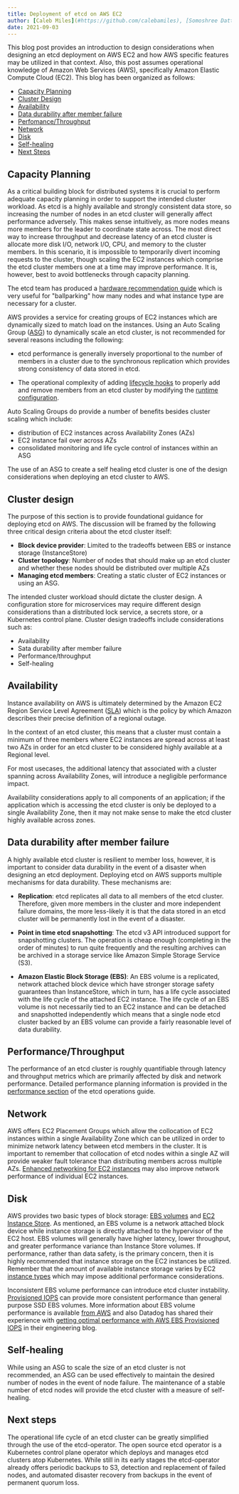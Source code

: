 ```yaml
---
title: Deployment of etcd on AWS EC2
author: [Caleb Miles](#https://github.com/calebamiles), [Somoshree Datta](#https://github.com/Somoshree)
date: 2021-09-03
---
```


This blog post provides an introduction to design considerations when designing an etcd deployment on AWS EC2 and how AWS specific features may be utilized in that context. Also, this post assumes operational knowledge of Amazon Web Services (AWS), specifically Amazon Elastic Compute Cloud (EC2). This blog has been organized as follows:

* [Capacity Planning](#capacity-planning)
* [Cluster Design](#cluster-design)
* [Availability](#availability)
* [Data durability after member failure](#data-durability-after-member-failure)
* [Perfomance/Throughput](#performancethroughput)
* [Network](#network)
* [Disk](#disk)
* [Self-healing](#self-healing)
* [Next Steps](#next-steps)

## Capacity Planning

As a critical building block for distributed systems it is crucial to perform adequate capacity planning in order to support the intended cluster workload. As etcd is a highly available and strongly consistent data store, so increasing the number of nodes in an etcd cluster will generally affect performance adversely. This makes sense intuitively, as more nodes means more members for the leader to coordinate state across. The most direct way to increase throughput and decrease latency of an etcd cluster is allocate more disk I/O, network I/O, CPU, and memory to the cluster members. In this scenario, it is impossible to temporarily divert incoming requests to the cluster, though scaling the EC2 instances which comprise the etcd cluster members one at a time may improve performance. It is, however, best to avoid bottlenecks through capacity planning.

The etcd team has produced a [hardware recommendation guide](../../../docs/v3.5/op-guide/hardware/) which is very useful for "ballparking" how many nodes and what instance type are necessary for a cluster.

AWS provides a service for creating groups of EC2 instances which are dynamically sized to match load on the instances. Using an Auto Scaling Group ([ASG](http://docs.aws.amazon.com/autoscaling/latest/userguide/AutoScalingGroup.html)) to dynamically scale an etcd cluster, is not recommended for several reasons including the following:

* etcd performance is generally inversely proportional to the number of members in a cluster due to the synchronous replication which provides strong consistency of data stored in etcd.

* The operational complexity of adding [lifecycle hooks](http://docs.aws.amazon.com/autoscaling/latest/userguide/lifecycle-hooks.html) to properly add and remove members from an etcd cluster by modifying the [runtime configuration](../../../docs/v3.5/op-guide/runtime-configuration/).

Auto Scaling Groups do provide a number of benefits besides cluster scaling which include:

* distribution of EC2 instances across Availability Zones (AZs)
* EC2 instance fail over across AZs
* consolidated monitoring and life cycle control of instances within an ASG

The use of an ASG to create a self healing etcd cluster is one of the design considerations when deploying an etcd cluster to AWS.


## Cluster design

The purpose of this section is to provide foundational guidance for deploying etcd on AWS. The discussion will be framed by the following three critical design criteria about the etcd cluster itself:

* **Block device provider**: Limited to the tradeoffs between EBS or instance storage (InstanceStore)
* **Cluster topology**: Number of nodes that should make up an etcd cluster and whether these nodes should be distributed over multiple AZs
* **Managing etcd members**: Creating a static cluster of EC2 instances or using an ASG.

The intended cluster workload should dictate the cluster design. A configuration store for microservices may require different design considerations than a distributed lock service, a secrets store, or a Kubernetes control plane. Cluster design tradeoffs include considerations such as:

* Availability
* Sata durability after member failure
* Performance/throughput
* Self-healing

## Availability

Instance availability on AWS is ultimately determined by the Amazon EC2 Region Service Level Agreement ([SLA](https://aws.amazon.com/ec2/sla/)) which is the policy by which Amazon describes their precise definition of a regional outage.

In the context of an etcd cluster, this means that a cluster must contain a minimum of three members where EC2 instances are spread across at least two AZs in order for an etcd cluster to be considered highly available at a Regional level.

For most usecases, the additional latency that associated with a cluster spanning across Availability Zones, will introduce a negligible performance impact.

Availability considerations apply to all components of an application; if the application which is accessing the etcd cluster is only be deployed to a single Availability Zone, then it may not make sense to make the etcd cluster highly available across zones.

## Data durability after member failure

A highly available etcd cluster is resilient to member loss, however, it is important to consider data durability in the event of a disaster when designing an etcd deployment. Deploying etcd on AWS supports multiple mechanisms for data durability. These mechanisms are:

* **Replication**: etcd replicates all data to all members of the etcd cluster. Therefore, given more members in the cluster and more independent failure domains, the more less-likely it is that the data stored in an etcd cluster will be permanently lost in the event of a disaster.

* **Point in time etcd snapshotting**: The etcd v3 API introduced support for snapshotting clusters. The operation is cheap enough (completing in the order of minutes) to run quite frequently and the resulting archives can be archived in a storage service like Amazon Simple Storage Service (S3).

* **Amazon Elastic Block Storage (EBS)**: An EBS volume is a replicated, network attached block device which have stronger storage safety guarantees than InstanceStore, which in turn, has a life cycle associated with the life cycle of the attached EC2 instance. The life cycle of an EBS volume is not necessarily tied to an EC2 instance and can be detached and snapshotted independently which means that a single node etcd cluster backed by an EBS volume can provide a fairly reasonable level of data durability.

## Performance/Throughput

The performance of an etcd cluster is roughly quantifiable through latency and throughput metrics which are primarily affected by disk and network performance. Detailed performance planning information is provided in the [performance section](../../../docs/v3.5/op-guide/performance/) of the etcd operations guide.

## Network

AWS offers EC2 Placement Groups which allow the collocation of EC2 instances within a single Availability Zone which can be utilized in order to minimize network latency between etcd members in the cluster. It is important to remember that collocation of etcd nodes within a single AZ will provide weaker fault tolerance than distributing members across multiple AZs. [Enhanced networking for EC2 instances](http://docs.aws.amazon.com/AWSEC2/latest/UserGuide/enhanced-networking.html) may also improve network performance of individual EC2 instances.

## Disk

AWS provides two basic types of block storage: [EBS volumes](https://aws.amazon.com/ebs/) and [EC2 Instance Store](http://docs.aws.amazon.com/AWSEC2/latest/UserGuide/InstanceStorage.html). As mentioned, an EBS volume is a network attached block device while instance storage is directly attached to the hypervisor of the EC2 host. EBS volumes will generally have higher latency, lower throughput, and greater performance variance than Instance Store volumes. If performance, rather than data safety, is the primary concern, then it is highly recommended that instance storage on the EC2 instances be utilized. Remember that the amount of available instance storage varies by EC2 [instance types](https://aws.amazon.com/ec2/instance-types/) which may impose additional performance considerations.

Inconsistent EBS volume performance can introduce etcd cluster instability. [Provisioned IOPS](http://docs.aws.amazon.com/AWSEC2/latest/UserGuide/EBSVolumeTypes.html#EBSVolumeTypes_piops) can provide more consistent performance than general purpose SSD EBS volumes. More information about EBS volume performance is available [from AWS](https://aws.amazon.com/ebs/details/) and also Datadog has shared their experience with [getting optimal performance with AWS EBS Provisioned IOPS](https://www.datadoghq.com/blog/aws-ebs-provisioned-iops-getting-optimal-performance/) in their engineering blog.

## Self-healing

While using an ASG to scale the size of an etcd cluster is not recommended, an ASG can be used effectively to maintain the desired number of nodes in the event of node failure. The maintenance of a stable number of etcd nodes will provide the etcd cluster with a measure of self-healing.

## Next steps

The operational life cycle of an etcd cluster can be greatly simplified through the use of the etcd-operator. The open source etcd operator is a Kubernetes control plane operator which deploys and manages etcd clusters atop Kubernetes. While still in its early stages the etcd-operator already offers periodic backups to S3, detection and replacement of failed nodes, and automated disaster recovery from backups in the event of permanent quorum loss.

